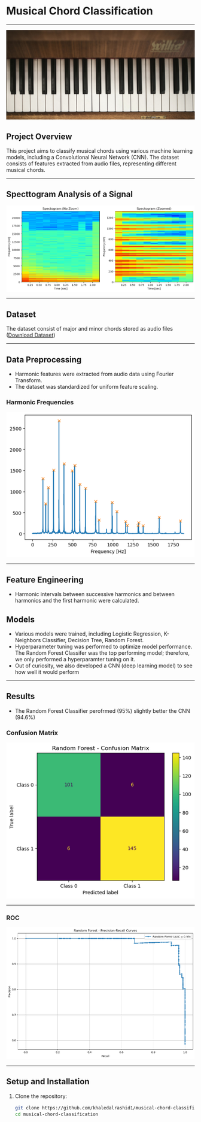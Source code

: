 # Musical Chord Classification
---
![Piano Keys](images/piano_keys.jpg)

## Project Overview
This project aims to classify musical chords using various machine learning models, including a Convolutional Neural Network (CNN). The dataset consists of features extracted from audio files, representing different musical chords.

--- 
## Specttogram Analysis of a Signal
![Spectogram Analysis](images/spectogram_analysis.png)

---
## Dataset
The dataset consist of major and minor chords stored as audio files 
([Download Dataset](https://www.kaggle.com/datasets/deepcontractor/musical-instrument-chord-classification/data))

---
## Data Preprocessing
- Harmonic features were extracted from audio data using Fourier Transform.
- The dataset was standardized for uniform feature scaling.

### Harmonic Frequencies
![Harmonic Frequencies](images/harmonic_Frequencies.png)

---
## Feature Engineering
- Harmonic intervals between successive harmonics and between harmonics and the first harmonic were calculated.

## Models
- Various models were trained, including Logistic Regression, K-Neighbors Classifier, Decision Tree, Random Forest.
- Hyperparameter tuning was performed to optimize model performance. The Random Forest Classifer was the top performing model; therefore, we only performed a hyperparamter tuning on it.
- Out of curiosity, we also developed a CNN (deep learning model) to see how well it would perform

---
## Results
- The Random Forest Classifier perofrmed (95%) slightly better the CNN (94.6%)

### Confusion Matrix
![RF Confusion Matrix](images/rf_confusion_matrix.png)

---
### ROC
![RF Percision Recall Curves](images/rf_percision_recall_curves.png)

---
## Setup and Installation
1. Clone the repository:
   ```bash
   git clone https://github.com/khaledalrashid1/musical-chord-classification.git
   cd musical-chord-classification

